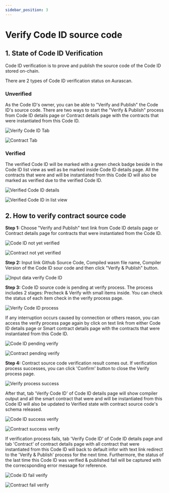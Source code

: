 ```yaml
---
sidebar_position: 3
---
```


# Verify Code ID source code

## 1. State of Code ID Verification
Code ID verification is to prove and publish the source code of the Code ID stored on-chain.

There are 2 types of Code ID verification status on Aurascan.

### Unverified

As the Code ID's owner, you can be able to "Verify and Publish" the Code ID's source code. There are two ways to start the "Verify & Publish" process from Code ID details page or Contract details page with the contracts that were instantiated from this Code ID. 

![Verify Code ID Tab](/img/aurascan/Advanced_topic_verify_code_id_way_1.png)

![Contract Tab](/img/aurascan/Advanced_topic_verify_code_id_way_2.png)

### Verified

The verified Code ID will be marked with a green check badge beside in the Code ID list view as well as be marked inside Code ID details page. 
All the contracts that were and will be instantiated from this Code ID will also be marked as verified due to the verified Code ID.

![Verified Code ID details](/img/aurascan/Advanced_topic_verified_Code_ID_details.png)

![Verified Code ID in list view](/img/aurascan/Advanced_topic_verified_Code_ID_in_list_view.png)

## 2. How to verify contract source code
**Step 1:** Choose "Verify and Publish" text link from Code ID details page or Contract details page for contracts that were instantiated from the Code ID. 

![Code ID not yet verified](/img/aurascan/Advanced_topic_verify_Code_ID_step_1_1.png)

![Contract not yet verified](/img/aurascan/Advanced_topic_verify_Code_ID_step_1_2.png)

**Step 2:** Input link Github Source Code, Compiled wasm file name, Compiler Version of the Code ID sour code and then click "Verify & Publish" button.

![Input data verify Code ID](/img/aurascan/Advanced_topic_verify_Code_ID_step_2.png)

**Step 3:** Code ID source code is pending at verify process. The process includes 2 stages: Precheck & Verify with small items inside. 
You can check the status of each item check in the verify process page. 

![Verify Code ID process](/img/aurascan/Advanced_topic_verify_Code_ID_step_3_1.png)

If any interruption occurs caused by connection or others reason, you can access the verify process page again by click on text link from either Code ID details page or Smart contract details page with the contracts that were instantiated from this Code ID. 


![Code ID pending verify](/img/aurascan/Advanced_topic_verify_Code_ID_step_3_2.png)


![Contract pending verify](/img/aurascan/Advanced_topic_verify_Code_ID_step_3_3.png)


**Step 4:** Contract source code verification result comes out. 
If verification process successes, you can click 'Confirm' button to close the Verify process page. 

![Verify process success](/img/aurascan/Advanced_topic_verify_Code_ID_step_4_1.png)

After that, tab 'Verify Code ID' of Code ID details page will show compiler output and all the smart contract that were and will be instantiated from this Code ID will also be updated to Verified state with contract source code's schema released.  

![Code ID success verify](/img/aurascan/Advanced_topic_verify_Code_ID_step_4_2.png)

![Contract success verify](/img/aurascan/Advanced_topic_verify_Code_ID_step_4_3.png)

If verification process fails, tab 'Verify Code ID' of Code ID details page and tab 'Contract' of contract details page with all contract that were instantiated from this Code ID will back to default infor with text link redirect to the 'Verify & Publish' process for the next time. 
Furthermore, the status of the last time this Code ID was verified & published fail will be captured with the correcsponding error message for reference. 

![Code ID fail verify](/img/aurascan/Advanced_topic_verify_Code_ID_step_4_4.png)

![Contract fail verify](/img/aurascan/Advanced_topic_verify_Code_ID_step_4_5.png)

